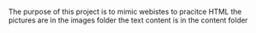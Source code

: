 The purpose of this project is to mimic webistes to pracitce HTML
the pictures are in the images folder
the text content is in the content folder
